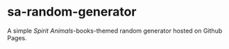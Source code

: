 # sa-random-generator
A simple *Spirit Animals*-books-themed random generator hosted on Github Pages.
